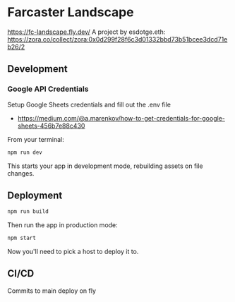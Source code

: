 # Farcaster Landscape

https://fc-landscape.fly.dev/ 
A project by esdotge.eth: https://zora.co/collect/zora:0x0d299f28f6c3d01332bbd73b51bcee3dcd71eb26/2

## Development

### Google API Credentials

Setup Google Sheets credentials and fill out the .env file

- https://medium.com/@a.marenkov/how-to-get-credentials-for-google-sheets-456b7e88c430

From your terminal:

```sh
npm run dev
```

This starts your app in development mode, rebuilding assets on file changes.

## Deployment

```sh
npm run build
```

Then run the app in production mode:

```sh
npm start
```

Now you'll need to pick a host to deploy it to.

## CI/CD

Commits to main deploy on fly
